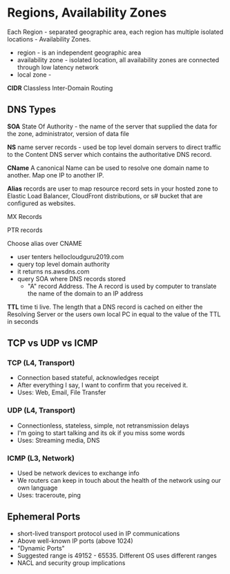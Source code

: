 # Regions, Availability Zones
Each Region - separated geographic area, each region has multiple isolated locations - Availability Zones. 
- region - is an independent geographic area
- availability zone - isolated location, all availability zones are connected through low latency network
- local zone  - 

__CIDR__ Classless Inter-Domain Routing 

## DNS Types
__SOA__ State Of Authority  - the name of the server that supplied the data for the zone, administrator, version of data file 

__NS__ name server records - used be top level domain servers to direct traffic to the Content DNS server which contains the authoritative DNS record.

__CName__ A canonical Name can be used to resolve one domain name to another. Map one IP to another IP.

__Alias__ records are user to map resource record sets in your hosted zone to Elastic Load Balancer, CloudFront distributions, or s# bucket that are configured as websites.

MX Records

PTR records

Choose alias over CNAME

- user tenters hellocloudguru2019.com
- query top level domain authority 
- it returns ns.awsdns.com
- query SOA where DNS records stored
    - "A" record Address. The A record is used by computer to translate the name of the domain to an IP address


__TTL__ time ti live. The length that a DNS record is cached on either the Resolving Server or the users own local PC in equal to the value of the TTL in seconds

## TCP vs UDP vs ICMP
### TCP (L4, Transport)
- Connection based stateful, acknowledges receipt
- After everything I say, I want to confirm that you received it.
- Uses: Web, Email, File Transfer
### UDP (L4, Transport)
- Connectionless, stateless, simple, not retransmission delays
- I'm going to start talking and its ok if you miss some words
- Uses: Streaming media, DNS
### ICMP (L3, Network)
- Used be network devices to exchange info
- We routers can keep in touch about the health of the network using our own language
- Uses: traceroute, ping


## Ephemeral Ports
- short-lived transport protocol used in IP communications
- Above well-known IP ports (above 1024)
- "Dynamic Ports"
- Suggested range is 49152 - 65535. Different OS uses different ranges
- NACL and security group implications

